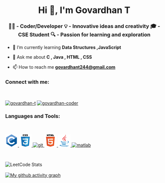 <h1 align="center">Hi 👋, I'm Govardhan T</h1>
<h3 align="center">👨‍💻 - Coder/Developer
💡 - Innovative ideas and creativity
🎓 - CSE Student 
🔍 - Passion for learning and exploration
</h3>

- 🌱 I’m currently learning **Data Structures ,JavaScript**

- 💬 Ask me about **C , Java , HTML , CSS**

- 📫 How to reach me **govardhant244@gmail.com**

<h3 align="left">Connect with me:</h3>
<br>
<p align="left">
<a href="www.linkedin.com/in/govardhan-t-5a453931b" target="blank"><img align="center" src="https://raw.githubusercontent.com/rahuldkjain/github-profile-readme-generator/master/src/images/icons/Social/linked-in-alt.svg" alt="govardhan-t" height="30" width="40" /></a>
<a href="https://www.leetcode.com/govardhan-coder" target="blank"><img align="center" src="https://raw.githubusercontent.com/rahuldkjain/github-profile-readme-generator/master/src/images/icons/Social/leet-code.svg" alt="govardhan-coder" height="30" width="40" /></a>
</p>

<h3 align="left">Languages and Tools:</h3>
<br>
<p align="left"> <a href="https://www.cprogramming.com/" target="_blank" rel="noreferrer"> <img src="https://raw.githubusercontent.com/devicons/devicon/master/icons/c/c-original.svg" alt="c" width="40" height="40"/> </a> <a href="https://www.w3schools.com/css/" target="_blank" rel="noreferrer"> <img src="https://raw.githubusercontent.com/devicons/devicon/master/icons/css3/css3-original-wordmark.svg" alt="css3" width="40" height="40"/> </a> <a href="https://git-scm.com/" target="_blank" rel="noreferrer"> <img src="https://www.vectorlogo.zone/logos/git-scm/git-scm-icon.svg" alt="git" width="40" height="40"/> </a> <a href="https://www.w3.org/html/" target="_blank" rel="noreferrer"> <img src="https://raw.githubusercontent.com/devicons/devicon/master/icons/html5/html5-original-wordmark.svg" alt="html5" width="40" height="40"/> </a> <a href="https://www.java.com" target="_blank" rel="noreferrer"> <img src="https://raw.githubusercontent.com/devicons/devicon/master/icons/java/java-original.svg" alt="java" width="40" height="40"/> </a> <a href="https://www.mathworks.com/" target="_blank" rel="noreferrer"> <img src="https://upload.wikimedia.org/wikipedia/commons/2/21/Matlab_Logo.png" alt="matlab" width="40" height="40"/> </a></p>
<br>

![LeetCode Stats](https://leetcard.jacoblin.cool/govardhan-coder?theme=dark&font=Carrois%20Gothic&ext=heatmap)<br><br>
[![My github activity graph](https://github-readme-activity-graph.vercel.app/graph?username=Tgovardhan2005&bg_color=000000&color=ffffff&line=51f565&point=ffffff&area=true&hide_border=true)](https://github.com/ashutosh00710/github-readme-activity-graph)
